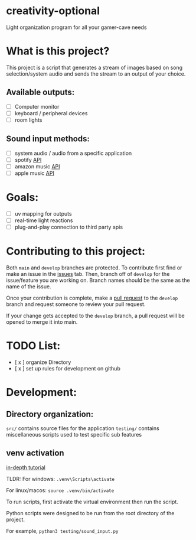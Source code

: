 # creativity-optional

Light organization program for all your gamer-cave needs

# What is this project?

This project is a script that generates a stream of images based on song selection/system audio and sends the stream to an output of your choice.

## Available outputs:

- [ ] Computer monitor
- [ ] keyboard / peripheral devices
- [ ] room lights

## Sound input methods:

- [ ] system audio / audio from a specific application
- [ ] spotify [API](https://developer.spotify.com/documentation/web-api)
- [ ] amazon music [API](https://developer.amazon.com/docs/music/API_web_overview.html)
- [ ] apple music [API](https://developer.apple.com/documentation/applemusicapi/)

# Goals:

- [ ] uv mapping for outputs
- [ ] real-time light reactions
- [ ] plug-and-play connection to third party apis

# Contributing to this project:

Both `main` and `develop` branches are protected. 
To contribute first find or make an issue in the [issues](https://github.com/BCaven/creativity-optional/issues) tab.
Then, branch off of `develop` for the issue/feature you are working on. Branch names should be the same as the name of the issue.

Once your contribution is complete, make a [pull request](https://github.com/BCaven/creativity-optional/pulls) to the `develop` branch and request someone to review your pull request.

If your change gets accepted to the `develop` branch, a pull request will be opened to merge it into main.


# TODO List:

- [ x ] organize Directory
- [ x ] set up rules for development on github

# Development:

## Directory organization:

`src/` contains source files for the application
`testing/` contains miscellaneous scripts used to test specific sub features

## venv activation

[in-depth tutorial](https://docs.python.org/3/tutorial/venv.html)

TLDR:
For windows:
`.venv\Scripts\activate`

For linux/macos:
`source .venv/bin/activate`

To run scripts, first activate the virtual environment then run the script.

Python scripts were designed to be run from the root directory of the project.

For example, `python3 testing/sound_input.py`
